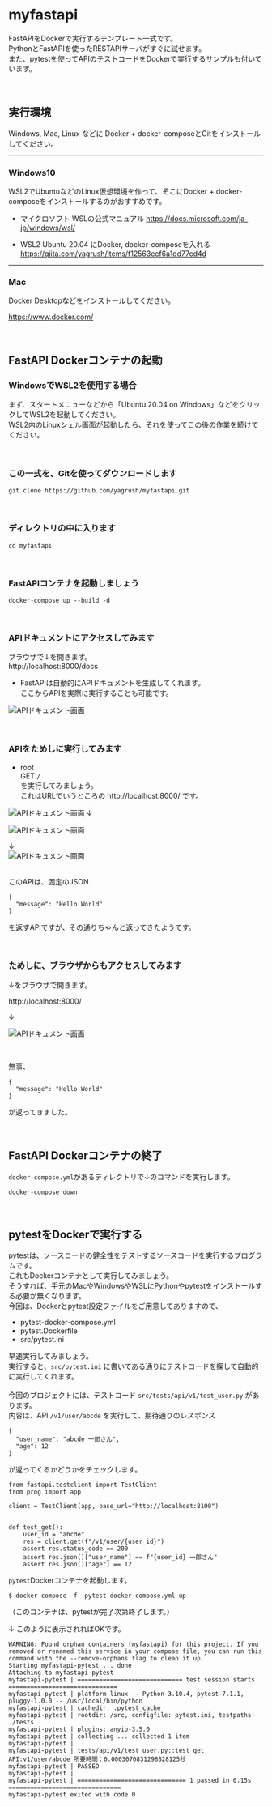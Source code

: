 # myfastapi

FastAPIをDockerで実行するテンプレート一式です。
<br />
PythonとFastAPIを使ったRESTAPIサーバがすぐに試せます。
<br />
また、pytestを使ってAPIのテストコードをDockerで実行するサンプルも付いています。

<br />

## 実行環境

Windows, Mac, Linux などに Docker + docker-composeとGitをインストールしてください。

--------

### Windows10

WSL2でUbuntuなどのLinux仮想環境を作って、そこにDocker + docker-composeをインストールするのがおすすめです。

* マイクロソフト WSLの公式マニュアル https://docs.microsoft.com/ja-jp/windows/wsl/

* WSL2 Ubuntu 20.04 にDocker, docker-composeを入れる
https://qiita.com/yagrush/items/f12563eef6a1dd77cd4d

--------

### Mac

Docker Desktopなどをインストールしてください。

https://www.docker.com/

<br />

## FastAPI Dockerコンテナの起動

### WindowsでWSL2を使用する場合

まず、スタートメニューなどから「Ubuntu 20.04 on Windows」などをクリックしてWSL2を起動してください。
<br />
WSL2内のLinuxシェル画面が起動したら、それを使ってこの後の作業を続けてください。

<br />

### この一式を、Gitを使ってダウンロードします

```
git clone https://github.com/yagrush/myfastapi.git
```

<br />

### ディレクトリの中に入ります

```
cd myfastapi
```

<br />

### FastAPIコンテナを起動しましょう


```
docker-compose up --build -d
```

<br />

### APIドキュメントにアクセスしてみます

ブラウザで↓を開きます。<br />
http://localhost:8000/docs<br />
* FastAPIは自動的にAPIドキュメントを生成してくれます。<br />
ここからAPIを実際に実行することも可能です。

![APIドキュメント画面](assets/api_docs.png "api_docs")

<br />

### APIをためしに実行してみます

* root<br />
GET `/`<br/>
を実行してみましょう。<br />
これはURLでいうところの http://localhost:8000/ です。

![APIドキュメント画面](assets/api_test.png "api_docs")
 ↓<br />

![APIドキュメント画面](assets/api_test2.png "api_docs")

 ↓<br />
![APIドキュメント画面](assets/api_test3.png "api_docs")

<br />
このAPIは、固定のJSON

```
{
  "message": "Hello World"
}
```

を返すAPIですが、その通りちゃんと返ってきたようです。

<br />

### ためしに、ブラウザからもアクセスしてみます

↓をブラウザで開きます。<br />

http://localhost:8000/<br />

↓<br />

![APIドキュメント画面](assets/api_test4.png "api_docs")

<br />

無事、

```
{
  "message": "Hello World"
}
```

が返ってきました。

<br />

## FastAPI Dockerコンテナの終了

`docker-compose.yml`があるディレクトリで↓のコマンドを実行します。

```
docker-compose down
```

<br />

## pytestをDockerで実行する

pytestは、ソースコードの健全性をテストするソースコードを実行するプログラムです。<br />
これもDockerコンテナとして実行してみましょう。<br />
そうすれば、手元のMacやWindowsやWSLにPythonやpytestをインストールする必要が無くなります。<br />
今回は、Dockerとpytest設定ファイルをご用意してありますので、

* pytest-docker-compose.yml
* pytest.Dockerfile
* src/pytest.ini

早速実行してみましょう。<br />
実行すると、`src/pytest.ini` に書いてある通りにテストコードを探して自動的に実行してくれます。<br />
<br />
今回のプロジェクトには、テストコード `src/tests/api/v1/test_user.py` があります。<br />
内容は、API `/v1/user/abcde` を実行して、期待通りのレスポンス

```
{
  "user_name": "abcde 一郎さん",
  "age": 12
}
```

が返ってくるかどうかをチェックします。

```
from fastapi.testclient import TestClient
from prog import app

client = TestClient(app, base_url="http://localhost:8100")


def test_get():
    user_id = "abcde"
    res = client.get(f"/v1/user/{user_id}")
    assert res.status_code == 200
    assert res.json()["user_name"] == f"{user_id} 一郎さん"
    assert res.json()["age"] == 12
```

`pytest`Dockerコンテナを起動します。

```
$ docker-compose -f  pytest-docker-compose.yml up
```
（このコンテナは、pytestが完了次第終了します。）

↓ このように表示されればOKです。

```
WARNING: Found orphan containers (myfastapi) for this project. If you removed or renamed this service in your compose file, you can run this command with the --remove-orphans flag to clean it up.
Starting myfastapi-pytest ... done
Attaching to myfastapi-pytest
myfastapi-pytest | ============================= test session starts ==============================
myfastapi-pytest | platform linux -- Python 3.10.4, pytest-7.1.1, pluggy-1.0.0 -- /usr/local/bin/python
myfastapi-pytest | cachedir: .pytest_cache
myfastapi-pytest | rootdir: /src, configfile: pytest.ini, testpaths: ./tests
myfastapi-pytest | plugins: anyio-3.5.0
myfastapi-pytest | collecting ... collected 1 item
myfastapi-pytest |
myfastapi-pytest | tests/api/v1/test_user.py::test_get API:v1/user/abcde 所要時間：0.0003070831298828125秒
myfastapi-pytest | PASSED
myfastapi-pytest |
myfastapi-pytest | ============================== 1 passed in 0.15s ===============================
myfastapi-pytest exited with code 0
```
